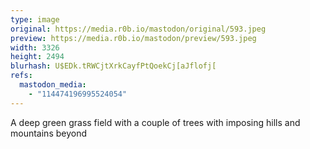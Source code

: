 ```yaml
---
type: image
original: https://media.r0b.io/mastodon/original/593.jpeg
preview: https://media.r0b.io/mastodon/preview/593.jpeg
width: 3326
height: 2494
blurhash: U$EDk.tRWCjtXrkCayfPtQoekCj[aJflofj[
refs:
  mastodon_media:
    - "114474196995524054"
---
```


A deep green grass field with a couple of trees with imposing hills and mountains beyond
